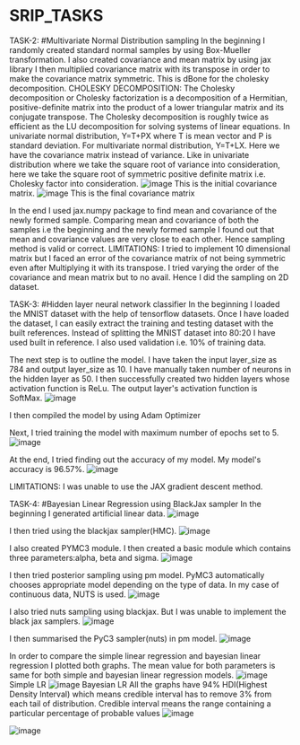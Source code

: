 # SRIP_TASKS
TASK-2:
#Multivariate Normal Distribution sampling
In the beginning I randomly created standard normal samples by using Box-Mueller transformation. I also created covariance and mean matrix by using jax library
I then multiplied covariance matrix with its transpose in order to make the covariance matrix symmetric. This is dBone for the cholesky decomposition.
CHOLESKY DECOMPOSITION:
The Cholesky decomposition or Cholesky factorization is a decomposition of a Hermitian, positive-definite matrix into the product of a lower triangular matrix and its conjugate transpose. The Cholesky decomposition is roughly twice as efficient as the LU decomposition for solving systems of linear equations.
In univariate normal distribution, Y=T+PX where T is mean vector and P is standard deviation. For multivariate normal distribution, Y=T+LX. Here we have the covariance matrix instead of variance. Like in univariate distribution where we take the square root of variance into consideration, here we take the square root of symmetric positive definite matrix i.e. Cholesky factor into consideration.
![image](https://user-images.githubusercontent.com/59621102/162633495-25a0d635-95a3-4c28-b3f3-197eca0ba527.png)
This is the initial covariance matrix.
![image](https://user-images.githubusercontent.com/59621102/162633525-36951ac0-b60b-4d44-8d48-6997ebd07037.png)
This is the final covariance matrix

In the end I used jax.numpy package to find mean and covariance of the newly formed sample. Comparing mean and covariance of both the samples i.e the beginning and the newly formed sample I found out that mean and covariance values are very close to each other.
Hence sampling method is valid or correct.
LIMITATIONS:
I tried to implement 10 dimensional matrix but I faced an error of the covariance matrix of not being symmetric even after Multiplying it with its transpose. I tried varying the order of the covariance and mean matrix but to no avail.  Hence I did the sampling on 2D dataset.

TASK-3:
#Hidden layer neural network classifier
In the beginning I loaded the MNIST dataset with the help of tensorflow datasets. Once I have loaded the dataset, I can easily extract the training and testing dataset with the built references. Instead of splitting the MNIST dataset into 80:20 I have used built in reference. 
I also used validation i.e. 10% of training data.

The next step is to outline the model. I have taken the input layer_size as 784 and output layer_size as 10. I have manually taken number of neurons in the hidden layer as 50.
I then successfully created two hidden layers whose activation function is ReLu. The output layer's activation function is SoftMax.
![image](https://user-images.githubusercontent.com/59621102/162633595-8280da63-5392-443c-9581-f7294db3d4cf.png)

I then compiled the model by using Adam Optimizer

Next, I tried training the model with maximum number of epochs set to 5.
![image](https://user-images.githubusercontent.com/59621102/162633630-08e427d3-aac0-4b9d-819e-bf067885ad51.png)


At the end, I tried finding out the accuracy of my model. My model's accuracy is 96.57%.
![image](https://user-images.githubusercontent.com/59621102/162633646-0a30d717-3fcc-4169-a3a3-48bef913eea2.png)

LIMITATIONS:
I was unable to use the JAX gradient descent method.

TASK-4:
#Bayesian Linear Regression using BlackJax sampler
In the beginning I generated artificial linear data.
![image](https://user-images.githubusercontent.com/59621102/162633677-3110e9f0-de66-4a72-b0df-8de8f7eacd50.png)

I then tried using the blackjax sampler(HMC).
![image](https://user-images.githubusercontent.com/59621102/162633697-5f0f85b4-dd65-44e5-8126-71120e7c8144.png)

I also created PYMC3 module. I then created a basic module which contains three parameters:alpha, beta and sigma. 
![image](https://user-images.githubusercontent.com/59621102/162633718-245ca8db-a99a-480b-9383-43d27e25a5a0.png)

I then tried posterior sampling using pm model. PyMC3 automatically chooses appropriate model depending on the type of data. In my case of continuous data, NUTS is used.
![image](https://user-images.githubusercontent.com/59621102/162633729-2795f02d-7e46-4d7b-81e5-9c5c8eff6d22.png)

I also tried nuts sampling using blackjax. But I was unable to implement the black jax samplers.
![image](https://user-images.githubusercontent.com/59621102/162633753-d9b41e93-5488-4862-b3ff-92978101d37d.png)


I then summarised the PyC3 sampler(nuts) in pm model.
![image](https://user-images.githubusercontent.com/59621102/162633782-7b4505a5-8970-4129-854e-466a6c4c41a7.png)


In order to compare the simple linear regression and bayesian linear regression I plotted both graphs. The mean value for both parameters is same for both simple and bayesian linear regression models.
![image](https://user-images.githubusercontent.com/59621102/162633806-1319ee6a-cbfa-4ef7-b4b6-f0e1a79e73ea.png)
Simple LR
![image](https://user-images.githubusercontent.com/59621102/162633819-aafadb68-a1a8-4a48-8e4e-b4f235f10fe3.png)
Bayesian LR
All the graphs have 94% HDI(Highest Density Interval) which means credible interval has to remove 3% from each tail of distribution. Credible interval means the range containing a particular percentage of probable values
![image](https://user-images.githubusercontent.com/59621102/162633845-46379258-71f9-4da4-827b-4fdea900f84d.png)

![image](https://user-images.githubusercontent.com/59621102/162633865-f01ef305-0f64-46e5-86b8-3dfa6850963e.png)







